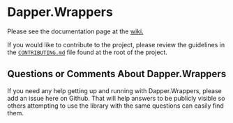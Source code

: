 # Dapper.Wrappers

Please see the documentation page at the [wiki.](https://github.com/bskeen/Dapper.Wrappers/wiki)

If you would like to contribute to the project, please review the guidelines in the [`CONTRIBUTING.md`](CONTRIBUTING.md) file found at the root of the project.

## Questions or Comments About Dapper.Wrappers

If you need any help getting up and running with Dapper.Wrappers, please add an issue here on Github. That will help answers to be publicly visible so others attempting to use the library with the same questions can easily find them.
